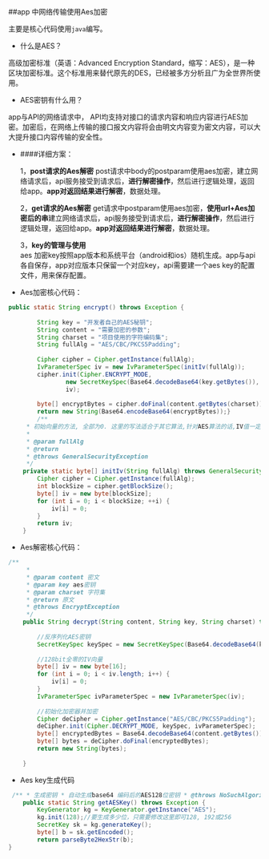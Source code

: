 ##app 中网络传输使用Aes加密

主要是核心代码使用```java```编写。

- 什么是AES？

高级加密标准（英语：Advanced Encryption Standard，缩写：AES），是一种区块加密标准。这个标准用来替代原先的DES，已经被多方分析且广为全世界所使用。

- AES密钥有什么用？

app与API的网络请求中， API均支持对接口的请求内容和响应内容进行AES加密。加密后，在网络上传输的接口报文内容将会由明文内容变为密文内容，可以大大提升接口内容传输的安全性。

- ####详细方案：

   1，**post请求的Aes解密**
   post请求中body的postparam使用aes加密，建立网络请求后，api服务接受到请求后，**进行解密操作**，然后进行逻辑处理，返回给app。**app对返回结果进行解密**，数据处理。

   2，**get请求的Aes解密**
 get请求中postparam使用aes加密，**使用url+Aes加密后的串**建立网络请求后，api服务接受到请求后，**进行解密操作**，然后进行逻辑处理，返回给app。**app对返回结果进行解密**，数据处理。
 
   3，**key的管理与使用**  
   aes 加密key按照app版本和系统平台（android和ios）随机生成。app与api各自保存，app对应版本只保留一个对应key，api需要建一个aes key的配置文件，用来保存配置。

- Aes加密核心代码：
``` java
public static String encrypt() throws Exception {
  
        String key = "开发者自己的AES秘钥";
        String content = "需要加密的参数";
        String charset = "项目使用的字符编码集";
        String fullAlg = "AES/CBC/PKCS5Padding";
  
        Cipher cipher = Cipher.getInstance(fullAlg);
        IvParameterSpec iv = new IvParameterSpec(initIv(fullAlg));
        cipher.init(Cipher.ENCRYPT_MODE,
                new SecretKeySpec(Base64.decodeBase64(key.getBytes()), "AES"),
                iv);
  
        byte[] encryptBytes = cipher.doFinal(content.getBytes(charset));
        return new String(Base64.encodeBase64(encryptBytes));}
        /**
     * 初始向量的方法, 全部为0. 这里的写法适合于其它算法,针对AES算法的话,IV值一定是128位的(16字节).
     *
     * @param fullAlg
     * @return
     * @throws GeneralSecurityException
     */
    private static byte[] initIv(String fullAlg) throws GeneralSecurityException {
        Cipher cipher = Cipher.getInstance(fullAlg);
        int blockSize = cipher.getBlockSize();
        byte[] iv = new byte[blockSize];
        for (int i = 0; i < blockSize; ++i) {
            iv[i] = 0;
        }
        return iv;
    }
```

- Aes解密核心代码：
``` java
/**
     * 
     * @param content 密文
     * @param key aes密钥
     * @param charset 字符集
     * @return 原文
     * @throws EncryptException
     */
    public String decrypt(String content, String key, String charset) throws Exception {
          
        //反序列化AES密钥
        SecretKeySpec keySpec = new SecretKeySpec(Base64.decodeBase64(key.getBytes()), "AES");
          
        //128bit全零的IV向量
        byte[] iv = new byte[16];
        for (int i = 0; i < iv.length; i++) {
            iv[i] = 0;
        }
        IvParameterSpec ivParameterSpec = new IvParameterSpec(iv);
          
        //初始化加密器并加密
        Cipher deCipher = Cipher.getInstance("AES/CBC/PKCS5Padding");
        deCipher.init(Cipher.DECRYPT_MODE, keySpec, ivParameterSpec);
        byte[] encryptedBytes = Base64.decodeBase64(content.getBytes());
        byte[] bytes = deCipher.doFinal(encryptedBytes);
        return new String(bytes);
          
    }
```

-  Aes key生成代码
``` java
 /** * 生成密钥 * 自动生成base64 编码后的AES128位密钥 * @throws NoSuchAlgorithmException * @throws UnsupportedEncodingException */  
    public static String getAESKey() throws Exception {  
        KeyGenerator kg = KeyGenerator.getInstance("AES");  
        kg.init(128);//要生成多少位，只需要修改这里即可128, 192或256 
        SecretKey sk = kg.generateKey();  
        byte[] b = sk.getEncoded();
        return parseByte2HexStr(b);
}  

```
